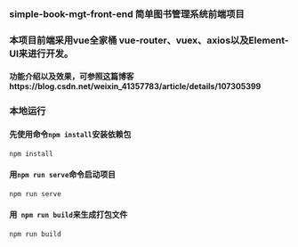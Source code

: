 ###  simple-book-mgt-front-end 简单图书管理系统前端项目

### 本项目前端采用vue全家桶 vue-router、vuex、axios以及Element-UI来进行开发。

#### 功能介绍以及效果，可参照这篇博客https://blog.csdn.net/weixin_41357783/article/details/107305399

### 本地运行

#### 先使用命令```npm install```安装依赖包
```
npm install
```

#### 用```npm run serve```命令启动项目
```
npm run serve
```

#### 用``` npm run build```来生成打包文件
```bash
npm run build
```
